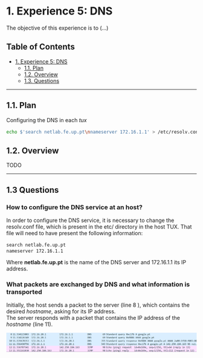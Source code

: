 # 1. Experience 5: DNS

The objective of this experience is to (...)

## Table of Contents<!-- omit in toc -->

- [1. Experience 5: DNS](#1-experience-5-DNS)
  - [1.1. Plan](#11-plan)
  - [1.2. Overview](#12-overview)
  - [1.3. Questions](#13-questions)

***

## 1.1. Plan

Configuring the DNS in each *tux*
```bash
echo $'search netlab.fe.up.pt\nnameserver 172.16.1.1' > /etc/resolv.conf
```

## 1.2. Overview

TODO

***


## 1.3 Questions

### How to configure the DNS service at an host?

In order to configure the DNS service, it is necessary to change the resolv.conf file, which is present in the etc/ directory in the host TUX. 
That file will need to have present the following information:  
    
    search netlab.fe.up.pt
    nameserver 172.16.1.1

Where __netlab.fe.up.pt__ is the name of the DNS server and 172.16.1.1 its IP address. 



### What packets are exchanged by DNS and what information is transported

Initially, the host sends a packet to the server (line 8 ), which contains the desired _hostname_, asking for its IP address.  
The server responds with a packet that contains the IP address of the _hostname_ (line 11).


![](./snippet.png)
